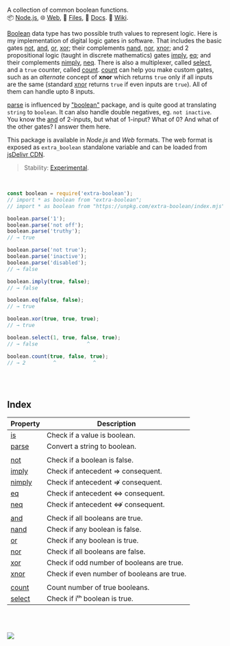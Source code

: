 A collection of common boolean functions.<br>
📦 [Node.js](https://www.npmjs.com/package/extra-boolean),
🌐 [Web](https://www.npmjs.com/package/extra-boolean.web),
📜 [Files](https://unpkg.com/extra-boolean/),
📰 [Docs](https://nodef.github.io/extra-boolean/).
📘 [Wiki](https://github.com/nodef/extra-boolean/wiki/).

[Boolean] data type has two possible truth values to represent logic.
Here is my implementation of digital logic gates in software. That includes
the basic gates [not], [and], [or], [xor]; their complements [nand], [nor],
[xnor]; and 2 propositional logic (taught in discrete mathematics) gates
[imply], [eq]; and their complements [nimply], [neq]. There is also a
multiplexer, called [select], and a `true` counter, called [count]. [count]
can help you make custom gates, such as an *alternate* concept of **xnor**
which returns `true` only if all inputs are the same (standard [xnor] returns
`true` if even inputs are `true`). All of them can handle upto 8 inputs.

[parse] is influenced by ["boolean"] package, and is quite good at translating
`string` to `boolean`. It can also handle double negatives, eg. `not inactive`.
You know the [and] of 2-inputs, but what of 1-input? What of 0? And what of
the other gates? I answer them here.

This package is available in *Node.js* and *Web* formats. The web format
is exposed as `extra_boolean` standalone variable and can be loaded from
[jsDelivr CDN].

[Boolean]: https://developer.mozilla.org/en-US/docs/Web/JavaScript/Reference/Global_Objects/Boolean
["boolean"]: https://www.npmjs.com/package/boolean
[jsDelivr CDN]: https://cdn.jsdelivr.net/npm/extra-boolean.web/index.js

> Stability: [Experimental](https://www.youtube.com/watch?v=L1j93RnIxEo).

<br>

```javascript
const boolean = require('extra-boolean');
// import * as boolean from "extra-boolean";
// import * as boolean from "https://unpkg.com/extra-boolean/index.mjs"; (deno)

boolean.parse('1');
boolean.parse('not off');
boolean.parse('truthy');
// → true

boolean.parse('not true');
boolean.parse('inactive');
boolean.parse('disabled');
// → false

boolean.imply(true, false);
// → false

boolean.eq(false, false);
// → true

boolean.xor(true, true, true);
// → true

boolean.select(1, true, false, true);
// → false                ^

boolean.count(true, false, true);
// → 2         ^            ^
```

<br>
<br>


## Index

| Property | Description |
|  ----  |  ----  |
| [is] | Check if a value is boolean. |
| [parse] | Convert a string to boolean. |
|  |  |
| [not] | Check if a boolean is false. |
| [imply] | Check if antecedent ⇒ consequent. |
| [nimply] | Check if antecedent ⇏ consequent. |
| [eq] | Check if antecedent ⇔ consequent. |
| [neq] | Check if antecedent ⇎ consequent. |
|  |  |
| [and] | Check if all booleans are true. |
| [nand] | Check if any boolean is false. |
| [or] | Check if any boolean is true. |
| [nor] | Check if all booleans are false. |
| [xor] | Check if odd number of booleans are true. |
| [xnor] | Check if even number of booleans are true. |
|  |  |
| [count] | Count number of true booleans. |
| [select] | Check if iᵗʰ boolean is true. |

<br>
<br>


[![](https://img.youtube.com/vi/6mMK6iSZsAs/maxresdefault.jpg)](https://www.youtube.com/watch?v=6mMK6iSZsAs)<br>


[is]: https://nodef.github.io/extra-boolean/modules.html#is
[parse]: https://nodef.github.io/extra-boolean/modules.html#parse
[not]: https://nodef.github.io/extra-boolean/modules.html#not
[imply]: https://nodef.github.io/extra-boolean/modules.html#imply
[nimply]: https://nodef.github.io/extra-boolean/modules.html#nimply
[eq]: https://nodef.github.io/extra-boolean/modules.html#eq
[neq]: https://nodef.github.io/extra-boolean/modules.html#neq
[and]: https://nodef.github.io/extra-boolean/modules.html#and
[nand]: https://nodef.github.io/extra-boolean/modules.html#nand
[or]: https://nodef.github.io/extra-boolean/modules.html#or
[nor]: https://nodef.github.io/extra-boolean/modules.html#nor
[xor]: https://nodef.github.io/extra-boolean/modules.html#xor
[xnor]: https://nodef.github.io/extra-boolean/modules.html#xnor
[count]: https://nodef.github.io/extra-boolean/modules.html#count
[select]: https://nodef.github.io/extra-boolean/modules.html#select

